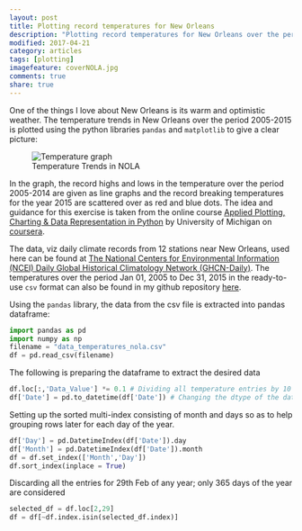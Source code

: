 ```yaml
---
layout: post
title: Plotting record temperatures for New Orleans 
description: "Plotting record temperatures for New Orleans over the period 2005-2015 using pandas and matplotlib."
modified: 2017-04-21
category: articles
tags: [plotting]
imagefeature: coverNOLA.jpg
comments: true
share: true
---
```


One of the things I love about New Orleans is its warm and optimistic weather. The temperature trends in New Orleans over the period 2005-2015 is plotted using the python libraries ```pandas``` and `matplotlib` to give a clear picture:

<figure>
  <img src = "{{ site.url }}/images/NOLATemp.png" alt = "Temperature graph">
  <figcaption>Temperature Trends in NOLA </figcaption>
</figure>

In the graph, the record highs and lows in the temperature over the period 2005-2014 are given as line graphs and the record breaking temperatures for the year 2015 are scattered over as red and blue dots. 
The idea and guidance for this exercise is taken from the online course [Applied Plotting, Charting & Data Representation in Python](https://www.coursera.org/learn/python-plotting) by University of Michigan on [coursera](https://www.coursera.org/). 

The data, viz daily climate records from 12 stations near New Orleans, used here can be found at [The National Centers for Environmental Information (NCEI) Daily Global Historical Climatology Network (GHCN-Daily)](https://www1.ncdc.noaa.gov/pub/data/ghcn/daily/readme.txt).
The temperatures over the period Jan 01, 2005 to Dec 31, 2015 in the ready-to-use `csv` format can also be found in my github repository [here](https://github.com/AashitaK/Plotting-Record-Temperatures). 

Using the `pandas` library, the data from the csv file is extracted into pandas dataframe:
```python
import pandas as pd
import numpy as np
filename = "data_temperatures_nola.csv"
df = pd.read_csv(filename) 
```
The following is preparing the dataframe to extract the desired data
```python
df.loc[:,'Data_Value'] *= 0.1 # Dividing all temperature entries by 10 to convert them to degree celsius
df['Date'] = pd.to_datetime(df['Date']) # Changing the dtype of the date to pandas datetime 
```
Setting up the sorted multi-index consisting of month and days so as to help grouping rows later for each day of the year.
```python
df['Day'] = pd.DatetimeIndex(df['Date']).day 
df['Month'] = pd.DatetimeIndex(df['Date']).month 
df = df.set_index(['Month','Day']) 
df.sort_index(inplace = True)
```
Discarding all the entries for 29th Feb of any year; only 365 days of the year are considered
```python
selected_df = df.loc[2,29] 
df = df[~df.index.isin(selected_df.index)]
```























